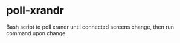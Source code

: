 # poll-xrandr
Bash script to poll xrandr until connected screens change, then run command upon change

